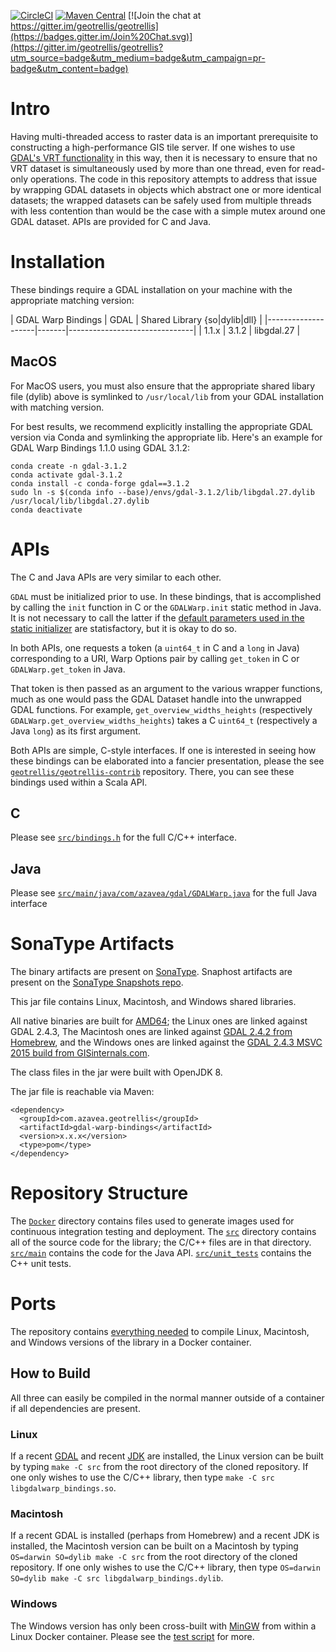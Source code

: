 [![CircleCI](https://circleci.com/gh/geotrellis/gdal-warp-bindings.svg?style=svg)](https://circleci.com/gh/geotrellis/gdal-warp-bindings) [![Maven Central](https://img.shields.io/maven-central/v/com.azavea.geotrellis/gdal-warp-bindings)](https://search.maven.org/artifact/com.azavea.geotrellis/gdal-warp-bindings) [![Join the chat at https://gitter.im/geotrellis/geotrellis](https://badges.gitter.im/Join%20Chat.svg)](https://gitter.im/geotrellis/geotrellis?utm_source=badge&utm_medium=badge&utm_campaign=pr-badge&utm_content=badge)

# Intro #

Having multi-threaded access to raster data is an important prerequisite to constructing a high-performance GIS tile server.
If one wishes to use [GDAL's VRT functionality](https://www.gdal.org/gdal_vrttut.html) in this way, then it is necessary to ensure that no VRT dataset is simultaneously used by more than one thread, even for read-only operations.
The code in this repository attempts to address that issue by wrapping GDAL datasets in objects which abstract one or more identical datasets; the wrapped datasets can be safely used from multiple threads with less contention than would be the case with a simple mutex around one GDAL dataset.
APIs are provided for C and Java.

# Installation #

These bindings require a GDAL installation on your machine with the appropriate matching version:

| GDAL Warp Bindings | GDAL  | Shared Library {so|dylib|dll} |
|--------------------|-------|-------------------------------|
| 1.1.x              | 3.1.2 | libgdal.27                    |

## MacOS ##

For MacOS users, you must also ensure that the appropriate shared libary file (dylib) above is symlinked to `/usr/local/lib` from your GDAL installation with matching version.

For best results, we recommend explicitly installing the appropriate GDAL version via Conda and symlinking the appropriate lib. Here's an example for GDAL Warp Bindings 1.1.0 using GDAL 3.1.2:

```shell
conda create -n gdal-3.1.2
conda activate gdal-3.1.2
conda install -c conda-forge gdal==3.1.2
sudo ln -s $(conda info --base)/envs/gdal-3.1.2/lib/libgdal.27.dylib /usr/local/lib/libgdal.27.dylib
conda deactivate
```

# APIs #

The C and Java APIs are very similar to each other.

`GDAL` must be initialized prior to use.
In these bindings, that is accomplished by calling the `init` function in C or the `GDALWarp.init` static method in Java.
It is not necessary to call the latter if the [default parameters used in the static initializer](https://github.com/geotrellis/gdal-warp-bindings/blob/master/src/main/java/com/azavea/gdal/GDALWarp.java#L72) are statisfactory, but it is okay to do so.

In both APIs, one requests a token (a `uint64_t` in C and a `long` in Java) corresponding to a URI, Warp Options pair by calling `get_token` in C or `GDALWarp.get_token` in Java.

That token is then passed as an argument to the various wrapper functions, much as one would pass the GDAL Dataset handle into the unwrapped GDAL functions.
For example, `get_overview_widths_heights` (respectively `GDALWarp.get_overview_widths_heights`) takes a C `uint64_t` (respectively a Java `long`) as its first argument.

Both APIs are simple, C-style interfaces.
If one is interested in seeing how these bindings can be elaborated into a fancier presentation, please the see [`geotrellis/geotrellis-contrib`](https://github.com/geotrellis/geotrellis-contrib/) repository.
There, you can see these bindings used within a Scala API.

## C ##

Please see [`src/bindings.h`](src/bindings.h) for the full C/C++ interface.

## Java ##

Please see [`src/main/java/com/azavea/gdal/GDALWarp.java`](src/main/java/com/azavea/gdal/GDALWarp.java) for the full Java interface

# SonaType Artifacts #

The binary artifacts are present on [SonaType](https://search.maven.org/artifact/com.azavea.geotrellis/gdal-warp-bindings).
Snaphost artifacts are present on the [SonaType Snapshots repo](https://oss.sonatype.org/content/repositories/snapshots).

This jar file contains Linux, Macintosh, and Windows shared libraries.

All native binaries are built for [AMD64](https://en.wikipedia.org/wiki/X86-64#AMD64); the Linux ones are linked against GDAL 2.4.3, The Macintosh ones are linked against [GDAL 2.4.2 from Homebrew](https://formulae.brew.sh/formula/gdal#default), and the Windows ones are linked against the [GDAL 2.4.3 MSVC 2015 build from GISinternals.com](http://www.gisinternals.com/release.php).

The class files in the jar were built with OpenJDK 8.

The jar file is reachable via Maven:
```
<dependency>
  <groupId>com.azavea.geotrellis</groupId>
  <artifactId>gdal-warp-bindings</artifactId>
  <version>x.x.x</version>
  <type>pom</type>
</dependency>
```

# Repository Structure #

The [`Docker`](Docker) directory contains files used to generate images used for continuous integration testing and deployment.
The [`src`](src) directory contains all of the source code for the library; the C/C++ files are in that directory.
[`src/main`](src/main) contains the code for the Java API.
[`src/unit_tests`](src/unit_tests) contains the C++ unit tests.

# Ports #

The repository contains [everything needed](Docker/Dockerfile.environment) to compile Linux, Macintosh, and Windows versions of the library in a Docker container.

## How to Build ##

All three can easily be compiled in the normal manner outside of a container if all dependencies are present.

### Linux ###

If a recent [GDAL](https://www.gdal.org/) and recent [JDK](https://openjdk.java.net/) are installed, the Linux version can be built by typing `make -C src` from the root directory of the cloned repository.
If one only wishes to use the C/C++ library, then type `make -C src libgdalwarp_bindings.so`.

### Macintosh ###

If a recent GDAL is installed (perhaps from Homebrew) and a recent JDK is installed, the Macintosh version can be built on a Macintosh by typing `OS=darwin SO=dylib make -C src` from the root directory of the cloned repository.
If one only wishes to use the C/C++ library, then type `OS=darwin SO=dylib make -C src libgdalwarp_bindings.dylib`.

### Windows ###

The Windows version has only been cross-built with [MinGW](http://www.mingw.org/wiki/InstallationHOWTOforMinGW) from within a Linux Docker container.
Please see the [test script](scripts/tests.sh) for more.
